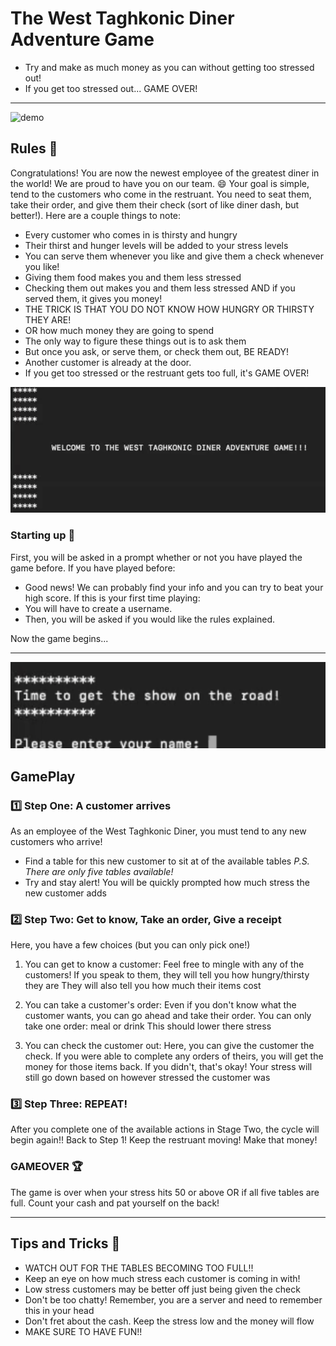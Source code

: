 # The West Taghkonic Diner Adventure Game

- Try and make as much money as you can without getting too stressed out!
- If you get too stressed out... GAME OVER!
*********************

![demo](https://media.giphy.com/media/v1.Y2lkPTc5MGI3NjExNWM4NDljODBkMDYyOTg5MDcwNjc4OWYxN2ExZDBkODk0OWFjZTNjZSZlcD12MV9pbnRlcm5hbF9naWZzX2dpZklkJmN0PWc/g36icvN4gG7bAFGABo/giphy.gif)

## Rules :hamburger:

Congratulations! You are now the newest employee of the greatest diner in the world! We are proud to have you on our team. :smile:
Your goal is simple, tend to the customers who come in the restruant.
You need to seat them, take their order, and give them their check (sort of like diner dash, but better!).
Here are a couple things to note:

- Every customer who comes in is thirsty and hungry
- Their thirst and hunger levels will be added to your stress levels
- You can serve them whenever you like and give them a check whenever you like!
- Giving them food makes you and them less stressed
- Checking them out makes you and them less stressed AND if you served them, it gives you money!
- THE TRICK IS THAT YOU DO NOT KNOW HOW HUNGRY OR THIRSTY THEY ARE!
- OR how much money they are going to spend
- The only way to figure these things out is to ask them
- But once you ask, or serve them, or check them out, BE READY!
- Another customer is already at the door.
- If you get too stressed or the restruant gets too full, it's GAME OVER!

![title](./images/Title.png)

### Starting up :memo:

First, you will be asked in a prompt whether or not you have played the game before.
If you have played before:
- Good news! We can probably find your info and you can try to beat your high score.
If this is your first time playing:
- You will have to create a username.
- Then, you will be asked if you would like the rules explained.

Now the game begins...
*********************

![gameplay](./images/Ready.png)

## GamePlay

### :one: Step One: A customer arrives

As an employee of the West Taghkonic Diner, you must tend to any new customers who arrive!
- Find a table for this new customer to sit at of the available tables
    *P.S. There are only five tables available!*
- Try and stay alert! You will be quickly prompted how much stress the new customer adds


### :two: Step Two: Get to know, Take an order, Give a receipt

Here, you have a few choices (but you can only pick one!)

1. You can get to know a customer:
    Feel free to mingle with any of the customers!
    If you speak to them, they will tell you how hungry/thirsty they are
    They will also tell you how much their items cost

2. You can take a customer's order:
    Even if you don't know what the customer wants, you can go ahead and take their order.
    You can only take one order: meal or drink
    This should lower there stress

3. You can check the customer out:
    Here, you can give the customer the check.
    If you were able to complete any orders of theirs, you will get the money for those items back.
    If you didn't, that's okay!
    Your stress will still go down based on however stressed the customer was

### :three: Step Three: REPEAT!

After you complete one of the available actions in Stage Two, the cycle will begin again!!
Back to Step 1! Keep the restruant moving! Make that money!

### GAMEOVER :trophy:

The game is over when your stress hits 50 or above OR if all five tables are full.
Count your cash and pat yourself on the back!
*********************

## Tips and Tricks :pray:

- WATCH OUT FOR THE TABLES BECOMING TOO FULL!!
- Keep an eye on how much stress each customer is coming in with!
- Low stress customers may be better off just being given the check
- Don't be too chatty! Remember, you are a server and need to remember this in your head
- Don't fret about the cash. Keep the stress low and the money will flow
- MAKE SURE TO HAVE FUN!!